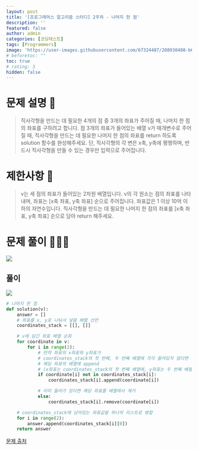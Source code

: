 ```yaml
---
layout: post
title: '[프로그래머스 알고리즘 스터디] 2주차 - 나머지 한 점'
description: ''
featured: false
author: admin
categories: [코딩테스트]
tags: [Programmers]
image: 'https://user-images.githubusercontent.com/67324487/208930408-b609caf0-ddf1-4f3a-bf35-fe6dcf3958b4.png'
# beforetoc: ""
toc: true
# rating: 3
hidden: false
---
```


# 문제 설명 📑
> 직사각형을 만드는 데 필요한 4개의 점 중 3개의 좌표가 주어질 때, 나머지 한 점의 좌표를 구하려고 합니다. 점 3개의 좌표가 들어있는 배열 v가 매개변수로 주어질 때, 직사각형을 만드는 데 필요한 나머지 한 점의 좌표를 return 하도록 solution 함수를 완성해주세요. 단, 직사각형의 각 변은 x축, y축에 평행하며, 반드시 직사각형을 만들 수 있는 경우만 입력으로 주어집니다.

# 제한사항 🚫

> v는 세 점의 좌표가 들어있는 2차원 배열입니다.
> v의 각 원소는 점의 좌표를 나타내며, 좌표는 [x축 좌표, y축 좌표] 순으로 주어집니다.
> 좌표값은 1 이상 10억 이하의 자연수입니다.
> 직사각형을 만드는 데 필요한 나머지 한 점의 좌표를 [x축 좌표, y축 좌표] 순으로 담아 return 해주세요.

# 문제 풀이 👩🏻‍💻

![](https://velog.velcdn.com/images/carmine/post/606d9d1f-c117-4b62-933d-07e02ab08ebf/image.png)

## 풀이

![](https://velog.velcdn.com/images/carmine/post/7c7801ff-e224-40ae-b283-b53f54931320/image.png)

```python
# 나머지 한 점
def solution(v):
    answer = []
    # 좌표를 x, y로 나눠서 넣을 배열 선언
    coordinates_stack = [[], []]

    # v에 담긴 좌표 배열 순회
    for coordinate in v:
        for i in range(2):
            # 만약 좌표의 x좌표와 y좌표가
            # coordinates_stack의 첫 번째, 두 번째 배열에 각각 들어있지 않다면
            # 해당 좌표의 배열에 append
            # (x좌표는 coordinates_stack의 첫 번째 배열에, y좌표는 두 번째 배열에 append)
            if coordinate[i] not in coordinates_stack[i]:
                coordinates_stack[i].append(coordinate[i])

            # 이미 들어가 있다면 해당 좌표를 배열에서 제거
            else:
                coordinates_stack[i].remove(coordinate[i])

    # coordinates_stack에 남아있는 좌표값을 하나의 리스트로 병합
    for i in range(2):
        answer.append(coordinates_stack[i][0])
    return answer
```

[문제 출처](https://programmers.co.kr/learn/challenges)
